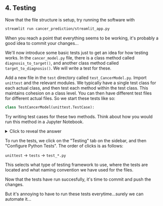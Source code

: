 ## 4. Testing
Now that the file structure is setup, try running the software with
```bash
streamlit run cancer_prediction/streamlit_app.py
```

When you reach a point that everything seems to be working, it's probably a good idea to commit your changes...

We'll now introduce some basic tests just to get an idea for how testing works. In the `cancer_model.py` file, there is a class method called `diagnosis_to_target()`, and another class method called `target_to_diagnosis()`. We will write a test for these.

Add a new file in the `test` directory called `test_CancerModel.py`. Import `unittest` and the relevant modules. We typically have a single test class for each actual class, and then test each method within the test class. This maintains cohesion on a class level. You can then have different test files for different actual files. So we start these tests like so:

```python
class TestCancerModel(unittest.TestCase):
```

Try writing test cases for these two methods. Think about how you would run this method in a Jupyter Notebook.

<details>
<summary>Click to reveal the answer</summary>

```python
import unittest

from cancer_prediction.cancer_model import CancerModel


class TestCancerModel(unittest.TestCase):

    def test_diagnosis_to_target(self):
        model = CancerModel()
        diagnosis = 'Malignant'
        target = model.diagnosis_to_target(diagnosis)
        self.assertEqual(target, 0)

        diagnosis = 'Benign'
        target = model.diagnosis_to_target(diagnosis)
        self.assertEqual(target, 1)

    def test_target_to_diagnosis(self):
        model = CancerModel()
        target = 0
        diagnosis = model.target_to_diagnosis(target)
        self.assertEqual(diagnosis, 'Malignant')

        target = 1
        diagnosis = model.target_to_diagnosis(target)
        self.assertEqual(diagnosis, 'Benign')

if __name__ == '__main__':
    unittest.main()

```
</details>

To run the tests, we click on the "Testing" tab on the sidebar, and then "Configure Python Tests". The order of clicks is as follows:

`unittest` -> `tests` -> `test_*.py`

This selects what type of testing framework to use, where the tests are located and what naming convention we have used for the files.

Now that the tests have run succesfully, it's time to commit and push the changes.

But it's annoying to have to run these tests everytime...surely we can automate it...
